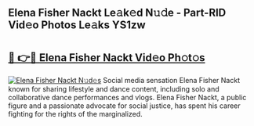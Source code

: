 ## Elena Fisher Nackt Le𝚊k𝚎d N𝚞𝚍e - Part-RID Vid𝚎o Photos Le𝚊ks YS1zw

# <h2><a href="http://fb4pou.evod.top/?m=Elena+Fisher+Nackt">🔗 👉🔴 Elena Fisher Nackt Vid𝚎o Ph𝚘t𝚘s</a></h2>

[![Elena Fisher Nackt N𝚞d𝚎s](https://i.imgur.com/8V9OHl7.gif)](http://fb4pou.evod.top/?m=Elena+Fisher+Nackt)
Social media sensation Elena Fisher Nackt known for sharing lifestyle and dance content, including solo and collaborative dance performances and vlogs. Elena Fisher Nackt, a public figure and a passionate advocate for social justice, has spent his career fighting for the rights of the marginalized. 
